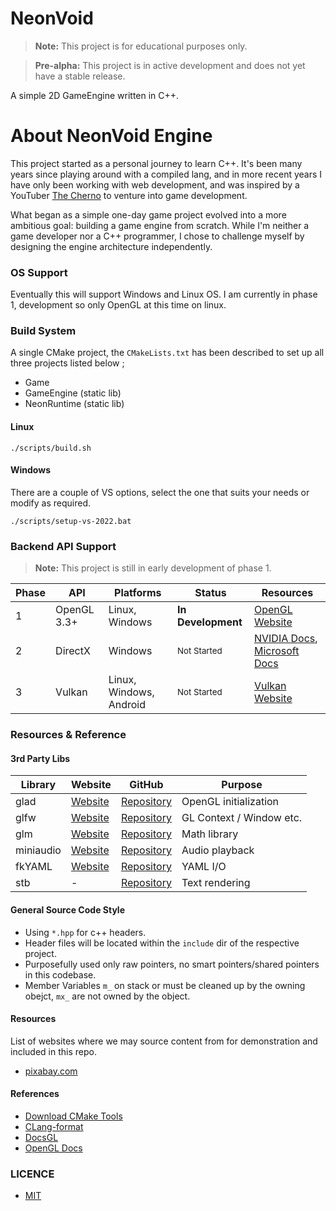 # NeonVoid

> **Note:** This project is for educational purposes only.

> **Pre-alpha:** This project is in active development and does not yet have a stable release.

A simple 2D GameEngine written in C++.

# About NeonVoid Engine

This project started as a personal journey to learn C++. It's been many years since playing around with a compiled lang, 
and in more recent years I have only been working with web development, and was inspired by a 
YouTuber [The Cherno](https://github.com/thecherno) to venture into game development.

What began as a simple one-day game project evolved into a more ambitious goal: building a game engine from scratch. 
While I'm neither a game developer nor a C++ programmer, I chose to challenge myself by designing the engine 
architecture independently.


### OS Support
Eventually this will support Windows and Linux OS. I am currently in phase 1, development so only OpenGL at this time on linux.

### Build System

A single CMake project, the `CMakeLists.txt` has been described to set up all three projects listed below ;
 - Game
 - GameEngine (static lib)
 - NeonRuntime (static lib)


#### Linux
```
./scripts/build.sh
```

#### Windows
There are a couple of VS options, select the one that suits your needs or modify as required.
```
./scripts/setup-vs-2022.bat 
```

### Backend API Support

> **Note:** This project is still in early development of phase 1.


| Phase | API | Platforms | Status | Resources |
|-------|-----|-----------|---------|-----------|
| 1 | OpenGL 3.3+ | Linux, Windows | **In Development** | [OpenGL Website](https://www.opengl.org/) |
| 2 | DirectX | Windows | <sub>Not Started</sub> | [NVIDIA Docs](https://developer.nvidia.com/directx), [Microsoft Docs](https://learn.microsoft.com/en-us/windows/win32/directx) |
| 3 | Vulkan | Linux, Windows, Android | <sub>Not Started</sub> | [Vulkan Website](https://www.vulkan.org/) |



### Resources & Reference

#### 3rd Party Libs

| Library | Website | GitHub | Purpose |
|---------|---------|--------|----------|
| glad | [Website](https://glad.dav1d.de/) | [Repository](https://github.com/Dav1dde/glad) | OpenGL initialization |
| glfw | [Website](https://www.glfw.org/) | [Repository](https://github.com/glfw/glfw) | GL Context / Window etc. |
| glm | [Website](https://glm.g-truc.net/) | [Repository](https://github.com/icaven/glm) | Math library |
| miniaudio | [Website](https://miniaud.io/) | [Repository](https://github.com/mackron/miniaudio) | Audio playback |
| fkYAML | [Website](https://fktn-k.github.io/fkYAML/) | [Repository](https://github.com/fktn-k/fkYAML) | YAML I/O |
| stb | - | [Repository](https://github.com/nothings/stb) | Text rendering |


#### General Source Code Style
- Using `*.hpp` for c++ headers.
- Header files will be located within the `include` dir of the respective project.
- Purposefully used only raw pointers, no smart pointers/shared pointers in this codebase.
- Member Variables `m_` on stack or must be cleaned up by the owning obejct, `mx_` are not owned by the object.

#### Resources
List of websites where we may source content from for demonstration and included in this repo.

* [pixabay.com](https://pixabay.com/sound-effects/)


#### References
 - [Download CMake Tools](https://cmake.org/download/)
 - [CLang-format](https://clang.llvm.org/docs/ClangFormat.html)
 - [DocsGL](http://docs.gl/)
 - [OpenGL Docs](https://www.opengl.org/)


### LICENCE
- [MIT](LICENSE)